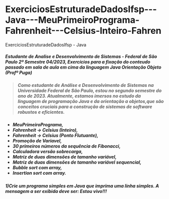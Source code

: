 # ExerciciosEstruturadeDadosIfsp---Java---MeuPrimeiroPrograma-Fahrenheit---Celsius-Inteiro-Fahren
ExerciciosEstruturadeDadosIfsp -  Java 

<h5>Estudante de Analise e Desenvolvimento de Sistemas - Federal de São Paulo 2º Semestre 04/2023,
Exercícios para a fixação do conteudo passado em sala de aula em cima da linguagem Java Orientação Objeto (Profº Puga)<h5>

><h5>Como estudante de Análise e Desenvolvimento de Sistemas na Universidade Federal de São Paulo, estou no segundo semestre do ano de 2023. 
>Atualmente, estamos imersos no estudo da 
>linguagem de programação Java e da orientação a objetos,que são conceitos cruciais para a construção de sistemas de 
>software robustos e eficientes.<h5>

* MeuPrimeiroPrograma,
* Fahrenheit -> Celsius (Inteiro),
* Fahrenheit -> Celsius (Ponto Flutuante),
* Promoção de Variavel,
* 30 primeiros números da sequência de Fibonacci,
* Calculadora versão sobrecarga,
* Matriz de duas dimensões de tamanho variável,
* Matriz de duas dimensões de tamanho variável sequencial,
* Bubble sort com array,
* Insertion sort com array.


<h5>1)Crie um programa simples em Java que imprima uma linha simples.  A mensagem a ser exibida deve ser: Estou vivo!!!<h5>
<p align="center">
<width="400px"  height="300" src="src/WhatsApp Image 2023-04-02 at 23.24.33.jpeg">
</p>
